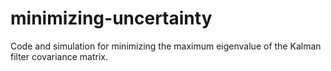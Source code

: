 # minimizing-uncertainty
Code and simulation for minimizing the maximum eigenvalue of the Kalman filter covariance matrix.
